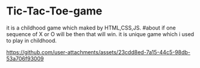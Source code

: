 # Tic-Tac-Toe-game
it is a childhood game which maked by HTML,CSS,JS.
#about
if one sequence of X or O will be then that will win.
it is unique game which i used to play in childhood.


https://github.com/user-attachments/assets/23cdd8ed-7a15-44c5-98db-53a706f93009

